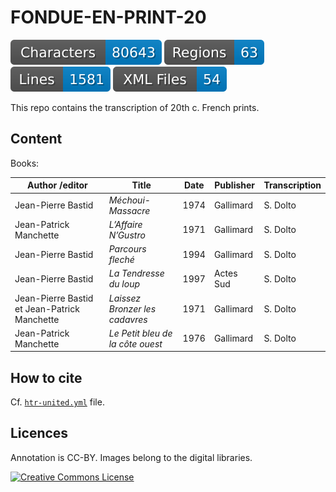 # FONDUE-EN-PRINT-20

![characters badge](badges/characters.svg) ![regions badge](badges/regions.svg) ![lines badge](badges/lines.svg) ![files badge](badges/files.svg)

This repo contains the transcription of 20th c. French prints.

## Content

Books:

| Author /editor         | Title                                                          | Date | Publisher | Transcription          |
|------------------------|----------------------------------------------------------------|------|-----------|------------------------|
| Jean-Pierre Bastid     | _Méchoui-Massacre_                                             | 1974 | Gallimard | S. Dolto               |
| Jean-Patrick Manchette | _L’Affaire N’Gustro_                                           | 1971 | Gallimard | S. Dolto               |
| Jean-Pierre Bastid     | _Parcours fleché_                                              | 1994 | Gallimard | S. Dolto               |
| Jean-Pierre Bastid     | _La Tendresse du loup_                                         | 1997 | Actes Sud | S. Dolto               |
| Jean-Pierre Bastid et Jean-Patrick Manchette | _Laissez Bronzer les cadavres_           | 1971 | Gallimard | S. Dolto               |
| Jean-Patrick Manchette | _Le Petit bleu de la côte ouest_                               | 1976 | Gallimard | S. Dolto               |



## How to cite

Cf. [`htr-united.yml`](https://github.com/FoNDUE-HTR/FONDUE-FR-PRINT-20/blob/main/htr-united.yml) file.

## Licences
Annotation is CC-BY. Images belong to the digital libraries.

<a rel="license" href="https://creativecommons.org/licenses/by/2.0"><img alt="Creative Commons License" style="border-width:0" src="https://i.creativecommons.org/l/by/2.0/88x31.png" /></a><br />